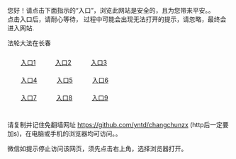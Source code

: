您好！请点击下面指示的“入口”，浏览此网站是安全的，且为您带来平安。。 <br/>
点击入口后，请耐心等待， 过程中可能会出现无法打开的提示，请忽略，最终会进入网站. </br>

法轮大法在长春<br/>
<div style="padding:10px"><a style="margin:20px" target="_blank" href="https://d242gx4fwt1cz5.cloudfront.net/2Qpsp?uoeffszn" id="ccLink1" rel="nofollow">入口1</a> <a target="_blank" style="margin:20px" href="https://d3fskppmjjz6ik.cloudfront.net/2Qpsp?hwhnocg" id="ccLink2" rel="nofollow">入口2</a> <a style="margin:20px" target="_blank" href="https://d1c21ua549wqrs.cloudfront.net/2Qpsp?shbszsep" id="ccLink3" rel="nofollow">入口3</a></div>

<div style="padding:10px" ><a style="margin:20px" target="_blank" href="https://d242gx4fwt1cz5.cloudfront.net/2Qpsp?uoeffszn" id="ccLink4" rel="nofollow">入口4</a> <a style="margin:20px" href="https://d3fskppmjjz6ik.cloudfront.net/2Qpsp?hwhnocg" target="_blank" id="ccLink5" rel="nofollow">入口5</a> <a style="margin:20px" href="https://d1c21ua549wqrs.cloudfront.net/2Qpsp?shbszsep" target="_blank" id="ccLink6" rel="nofollow">入口6</a></div>

<div style="padding:10px"><a style="margin:20px" target="_blank" href="https://d242gx4fwt1cz5.cloudfront.net/2Qpsp?uoeffszn" id="ccLink7" rel="nofollow">入口7</a> <a style="margin:20px" href="https://d3fskppmjjz6ik.cloudfront.net/2Qpsp?hwhnocg" target="_blank" id="ccLink8" rel="nofollow">入口8</a> <a style="margin:20px" target="_blank" href="https://d1c21ua549wqrs.cloudfront.net/2Qpsp?shbszsep" id="ccLink9" rel="nofollow">入口9</a></div>

<br/>



请复制并记住免翻墙网址 https://github.com/yntd/changchunzx (http后一定要加s)，在电脑或手机的浏览器均可访问。。<br/>

微信如提示停止访问该网页，须先点击右上角，选择浏览器打开。
